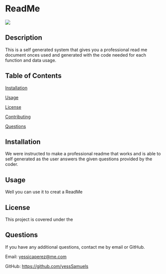 # ReadMe
![](https://img.shields.io/badge/license--green?style=for-the-badge&logo=github)
## Description
This is a self generated system that gives you a professional read me document onces used and generated with the code needed for each function and data usage.

## Table of Contents

[Installation](#Installation)

[Usage](#Usage)

[License](#License)

[Contributing](#Contributing)

[Questions](#Questions)

## Installation
We were instructed to make a professional readme that works and is able to self generated as the user answers the given questions provided by the coder.
## Usage
Well you can use it to creat a ReadMe 

## License
This project is covered under the 

## Questions
If you have any additional questions, contact me by email or GitHub.

Email: yessicaperez@me.com

GitHub: https://github.com/yessSamuels